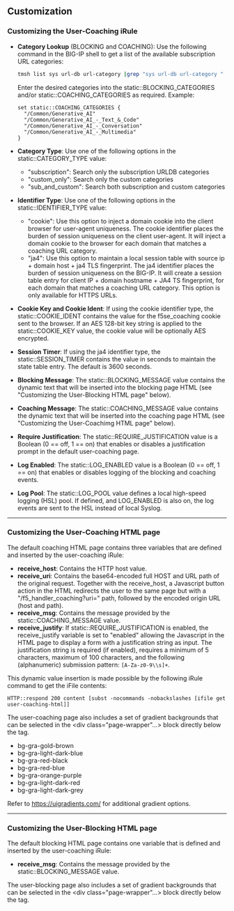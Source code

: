 ## Customization

### Customizing the User-Coaching iRule

* **Category Lookup** (BLOCKING and COACHING): Use the following command in the BIG-IP shell to get a list of the available subscription URL categories:
  ```bash
  tmsh list sys url-db url-category |grep "sys url-db url-category " |awk -F" " '{print $4}'
  ```
  Enter the desired categories into the static::BLOCKING_CATEGORIES and/or static::COACHING_CATEGORIES as required. Example:
  ```
  set static::COACHING_CATEGORIES {
    "/Common/Generative_AI"
    "/Common/Generative_AI_-_Text_&_Code"
    "/Common/Generative_AI_-_Conversation"
    "/Common/Generative_AI_-_Multimedia"
  }
  ```

* **Category Type**: Use one of the following options in the static::CATEGORY_TYPE value:
  * "subscription": Search only the subscription URLDB categories
  * "custom_only": Search only the custom categories
  * "sub_and_custom": Search both subscription and custom categories
 
* **Identifier Type**: Use one of the following options in the static::IDENTIFIER_TYPE value:
  * "cookie": Use this option to inject a domain cookie into the client browser for user-agent uniqueness. The cookie identifier places the burden of session uniqueness on the client user-agent. It will inject a domain cookie to the browser for each domain that matches a coaching URL category.
  * "ja4": Use this option to maintain a local session table with source ip + domain host + ja4 TLS fingerprint. The ja4 identifier places the burden of session uniqueness on the BIG-IP. It will create a session table entry for client IP + domain hostname + JA4 TS fingerprint, for each domain that matches a coaching URL category. This option is only available for HTTPS URLs.

* **Cookie Key and Cookie Ident**: If using the cookie identifier type, the static::COOKIE_IDENT contains the value for the f5se_coaching cookie sent to the browser. If an AES 128-bit key string is applied to the static::COOKIE_KEY value, the cookie value will be optionally AES encrypted.

* **Session Timer**: If using the ja4 identifier type, the static::SESSION_TIMER contains the value in seconds to maintain the state table entry. The default is 3600 seconds.

* **Blocking Message**: The static::BLOCKING_MESSAGE value contains the dynamic text that will be inserted into the blocking page HTML (see "Customizing the User-Blocking HTML page" below).

* **Coaching Message**: The static::COACHING_MESSAGE value contains the dynamic text that will be inserted into the coaching page HTML (see "Customizing the User-Coachimg HTML page" below).

* **Require Justification**: The static::REQUIRE_JUSTIFICATION value is a Boolean (0 == off, 1 == on) that enables or disables a justification prompt in the default user-coaching page.

* **Log Enabled**: The static::LOG_ENABLED value is a Boolean (0 == off, 1 == on) that enables or disables logging of the blocking and coaching events.

* **Log Pool**: The static::LOG_POOL value defines a local high-speed logging (HSL) pool. If defined, and LOG_ENABLED is also on, the log events are sent to the HSL instead of local Syslog.

-----
### Customizing the User-Coaching HTML page

The default coaching HTML page contains three variables that are defined and inserted by the user-coaching iRule:
* **receive_host**: Contains the HTTP host value. 
* **receive_uri**: Contains the base64-encoded full HOST and URL path of the original request. Together with the receive_host, a Javascript button action in the HTML redirects the user to the same page but with a "/f5_handler_coaching?uri=" path, followed by the encoded origin URL (host and path).
* **receive_msg**: Contains the message provided by the static::COACHING_MESSAGE value.
* **receive_justify**: If static::REQUIRE_JUSTIFICATION is enabled, the receive_justify variable is set to "enabled" allowing the Javascript in the HTML page to display a form with a justification string  as input. The justification string is required (if enabled), requires a minimum of 5 characters, maximum of 100 characters, and the following (alphanumeric) submission pattern: ```[A-Za-z0-9\\s]+```.

This dynamic value insertion is made possible by the following iRule command to get the iFile contents:
```
HTTP::respond 200 content [subst -nocommands -nobackslashes [ifile get user-coaching-html]]
```

The user-coaching page also includes a set of gradient backgrounds that can be selected in the <div class="page-wrapper"...> block directly below the <body> tag.
* bg-gra-gold-brown
* bg-gra-light-dark-blue
* bg-gra-red-black
* bg-gra-red-blue
* bg-gra-orange-purple
* bg-gra-light-dark-red
* bg-gra-light-dark-grey

Refer to https://uigradients.com/ for additional gradient options.

-----
### Customizing the User-Blocking HTML page

The default blocking HTML page contains one variable that is defined and inserted by the user-coaching iRule:
* **receive_msg**: Contains the message provided by the static::BLOCKING_MESSAGE value.

The user-blocking page also includes a set of gradient backgrounds that can be selected in the <div class="page-wrapper"...> block directly below the <body> tag.

